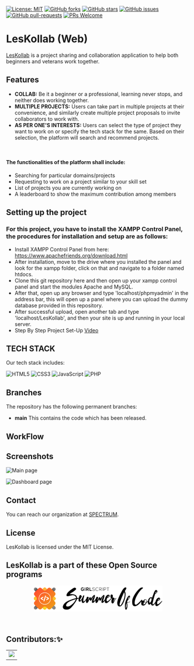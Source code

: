 [![License: MIT](https://img.shields.io/badge/License-MIT-yellow.svg)](https://opensource.org/licenses/MIT)
[![GitHub forks](https://img.shields.io/github/forks/Spectrum-CETB/LesKollab?style=social)](https://github.com/Spectrum-CETB/LesKollab/network/members)
[![GitHub stars](https://img.shields.io/github/stars/Spectrum-CETB/LesKollab?style=social)](https://github.com/Spectrum-CETB/LesKollab/stargazers)
[![GitHub issues](https://img.shields.io/github/issues/Spectrum-CETB/LesKollab.svg)](https://gitHub.com/Naereen/Spectrum-CETB/LesKollab/issues/)
[![GitHub pull-requests](https://img.shields.io/github/issues-pr/Spectrum-CETB/LesKollab.svg)](https://GitHub.com/Spectrum-CETB/LesKollab/pull/)
[![PRs Welcome](https://img.shields.io/badge/PRs-welcome-brightgreen.svg?style=flat-square)](http://makeapullrequest.com)


# LesKollab (Web)

[LesKollab](https://github.com/Spectrum-CETB/LesKollab/) is a project sharing and collaboration application to help both beginners and veterans work together.

## Features

* **COLLAB:** Be it a beginner or a professional, learning never stops, and neither does working together.
* **MULTIPLE PROJECTS:** Users can take part in multiple projects at their convenience, and similarly create multiple project proposals to invite collaborators to work with.
* **AS PER ONE'S INTERESTS:** Users can select the type of project they want to work on or specify the tech stack for the same. Based on their selection, the platform will search and recommend projects.

<br/>
<h4>The functionalities of the platform shall include: </h4>
<ul>
<li>Searching for particular domains/projects</li>
<li>Requesting to work on a project similar to your skill set</li>
<li>List of projects you are currently working on</li>
<li>A leaderboard to show the maximum contribution among members</li>
</ul>

## Setting up the project

### For this project, you have to install the XAMPP Control Panel, the procedures for installation and setup are as follows:

* Install XAMPP Control Panel from here: https://www.apachefriends.org/download.html
* After installation, move to the drive where you installed the panel and look for the xampp folder, click on that and navigate to a folder named htdocs. 
* Clone this git repository here and then open up your xampp control panel and start the modules Apache and MySQL.
* After that, open up any browser and type 'localhost/phpmyadmin' in the address bar, this will open up a panel where you can upload the dummy database provided in this repository.
* After successful upload, open another tab and type 'localhost/LesKollab', and then your site is up and running in your local server.
* Step By Step Project Set-Up [Video](https://drive.google.com/file/d/1FchcF-SdGYPPTorS4Wlz3KesXkbGccvV/view?usp=sharing)


## TECH STACK

Our tech stack includes:

<img alt="HTML5" src="https://img.shields.io/badge/html5%20-%23E34F26.svg?&style=for-the-badge&logo=html5&logoColor=white"/>  <img alt="CSS3" src="https://img.shields.io/badge/css3%20-%231572B6.svg?&style=for-the-badge&logo=css3&logoColor=white"/> <img alt="JavaScript" src="https://img.shields.io/badge/javascript%20-%23323330.svg?&style=for-the-badge&logo=javascript&logoColor=%23F7DF1E"/> <img alt="PHP" src="https://img.shields.io/badge/php-%23777BB4.svg?&style=for-the-badge&logo=php&logoColor=white"/>


## Branches

The repository has the following permanent branches:

 * **main** This contains the code which has been released.

## WorkFlow




## Screenshots

![Main page](https://github.com/Spectrum-CETB/LesKollab/blob/main/assets/img/main_page.jpeg?raw=true)

![Dashboard page](https://github.com/Spectrum-CETB/LesKollab/blob/main/assets/img/dashboard.jpeg?raw=true)


## Contact

You can reach our organization at [SPECTRUM](https://spectrumcet.com/).

## License

LesKollab is licensed under the MIT License. 

## LesKollab is a part of these Open Source programs

<p align="center">
 <a>
 <img  width="70%" height="30%" src="https://raw.githubusercontent.com/GirlScriptSummerOfCode/MentorshipProgram/master/GSsoc%20Type%20Logo%20Black.png">

 
</p>

</br>

## Contributors:✨


<table>
	<tr>
		<td>
			<a href="https://github.com/Spectrum-CETB/LesKollab/graphs/contributors">
  <img src="https://contrib.rocks/image?repo=Spectrum-CETB/LesKollab" />
</a>
		</td>
	</tr>
</table>
